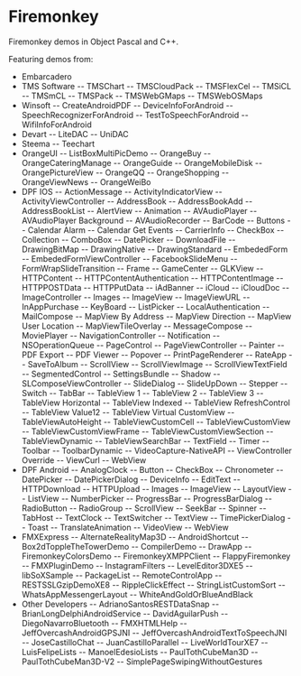 # Firemonkey
Firemonkey demos in Object Pascal and C++.

Featuring demos from:
- Embarcadero
- TMS Software
-- TMSChart
-- TMSCloudPack
-- TMSFlexCel
-- TMSiCL
-- TMSmCL
-- TMSPack
-- TMSWebGMaps
-- TMSWebOSMaps
- Winsoft
-- CreateAndroidPDF
-- DeviceInfoForAndroid
-- SpeechRecognizerForAndroid
-- TestToSpeechForAndroid
-- WifiInfoForAndroid
- Devart
-- LiteDAC
-- UniDAC
- Steema
-- Teechart
- OrangeUI
-- ListBoxMultiPicDemo
-- OrangeBuy
-- OrangeCateringManage
-- OrangeGuide
-- OrangeMobileDisk
-- OrangePictureView
-- OrangeQQ
-- OrangeShopping
-- OrangeViewNews
-- OrangeWeiBo
- DPF IOS
-- ActionMessage
-- ActivityIndicatorView
-- ActivityViewController
-- AddressBook
-- AddressBookAdd
-- AddressBookList
-- AlertView
-- Animation
-- AVAudioPlayer
-- AVAudioPlayer Background
-- AVAudioRecorder
-- BarCode
-- Buttons
-- Calendar Alarm
-- Calendar Get Events
-- CarrierInfo
-- CheckBox
-- Collection
-- ComboBox
-- DatePicker
-- DownloadFile
-- DrawingBitMap
-- DrawingNative
-- DrawingStandard
-- EmbededForm
-- EmbededFormViewController
-- FacebookSlideMenu
-- FormWrapSlideTransition
-- Frame
-- GameCenter
-- GLKView
-- HTTPContent
-- HTTPContentAuthentication
-- HTTPContentImage
-- HTTPPOSTData
-- HTTPPutData
-- iAdBanner
-- iCloud
-- iCloudDoc
-- ImageController
-- Images
-- ImageView
-- ImageViewURL
-- InAppPurchase
-- KeyBoard
-- ListPicker
-- LocalAuthentication
-- MailCompose
-- MapView By Address
-- MapView Direction
-- MapView User Location
-- MapViewTileOverlay
-- MessageCompose
-- MoviePlayer
-- NavigationController
-- Notification
-- NSOperationQueue
-- PageControl
-- PageViewController
-- Painter
-- PDF Export
-- PDF Viewer
-- Popover
-- PrintPageRenderer
-- RateApp
-- SaveToAlbum
-- ScrollView
-- ScrollViewImage
-- ScrollViewTextField
-- SegmentedControl
-- SettingsBundle
-- Shadow
-- SLComposeViewController
-- SlideDialog
-- SlideUpDown
-- Stepper
-- Switch
-- TabBar
-- TableView 1
-- TableView 2
-- TableView 3
-- TableView Horizontal
-- TableView Indexed
-- TableView RefreshControl
-- TableView Value12
-- TableView Virtual CustomView
-- TableViewAutoHeight
-- TableViewCustomCell
-- TableViewCustomView
-- TableViewCustomViewFrame
-- TableViewCustomViewSection
-- TableViewDynamic
-- TableViewSearchBar
-- TextField
-- Timer
-- Toolbar
-- ToolbarDynamic
-- VideoCapture-NativeAPI
-- ViewController Override
-- ViewCurl
-- WebView
- DPF Android
-- AnalogClock
-- Button
-- CheckBox
-- Chronometer
-- DatePicker
-- DatePickerDialog
-- DeviceInfo
-- EditText
-- HTTPDownload
-- HTTPUpload
-- Images
-- ImageView
-- LayoutView
-- ListView
-- NumberPicker
-- ProgressBar
-- ProgressBarDialog
-- RadioButton
-- RadioGroup
-- ScrollView
-- SeekBar
-- Spinner
-- TabHost
-- TextClock
-- TextSwitcher
-- TextView
-- TimePickerDialog
-- Toast
-- TranslateAnimation
-- VideoView
-- WebView
- FMXExpress
-- AlternateRealityMap3D
-- AndroidShortcut
-- Box2dToppleTheTowerDemo
-- CompilerDemo
-- DrawApp
-- FiremonkeyColorsDemo
-- FiremonkeyXMPPClient
-- FlappyFiremonkey
-- FMXPluginDemo
-- InstagramFilters
-- LevelEditor3DXE5
-- libSoXSample
-- PackageList
-- RemoteControlApp
-- RESTSSLGzipDemoXE8
-- RippleClickEffect
-- StringListCustomSort
-- WhatsAppMessengerLayout
-- WhiteAndGoldOrBlueAndBlack
- Other Developers
-- AdrianoSantosRESTDataSnap
-- BrianLongDelphiAndroidService
-- DavidAguilarPush
-- DiegoNavarroBluetooth
-- FMXHTMLHelp
-- JeffOvercashAndroidGPSJNI
-- JeffOvercashAndroidTextToSpeechJNI
-- JoseCastilloChat
-- JuanCastilloParallel
-- LiveWorldTourXE7
-- LuisFelipeLists
-- ManoelEdesioLists
-- PaulTothCubeMan3D
-- PaulTothCubeMan3D-V2
-- SimplePageSwipingWithoutGestures
